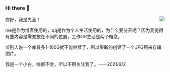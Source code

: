 ### Hi there 👋

<img align="right" src="https://github-readme-stats.vercel.app/api?username=tsl1997&show_icons=true&title_color=ff2686&icon_color=FB7299&text_color=FB7299&bg_color=ffffff&hide_title=false&locale=cn" />

你好，我是先圣！

me是作为博客使用的，qq是作为个人生活使用的，为什么要分开呢？因为我觉得有些内容是需要放在不同的位置，工作OR生活是两个概念。

听别人说一个库最多1-100G就不能继续了，所以果断的创建了一个JPG用来存储图片。

我是一个小白，啥都不会，所以不用关注我了。——2021/9/2


<!--
**tsl1997/tsl1997** is a ✨ _special_ ✨ repository because its `README.md` (this file) appears on your GitHub profile.

Here are some ideas to get you started:

- 🔭 I’m currently working on ...
- 🌱 I’m currently learning ...
- 👯 I’m looking to collaborate on ...
- 🤔 I’m looking for help with ...
- 💬 Ask me about ...
- 📫 How to reach me: ...
- 😄 Pronouns: ...
- ⚡ Fun fact: ...
-->
